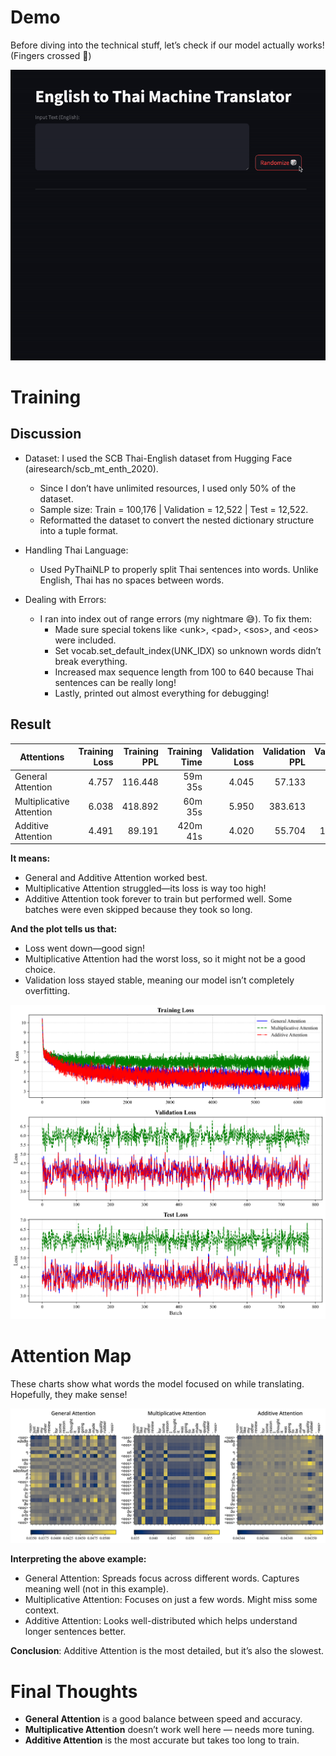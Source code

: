 # Demo

Before diving into the technical stuff, let’s check if our model actually works! (Fingers crossed 🤞)

![](images/translation-in-action.gif)

# Training

## Discussion

* Dataset: I used the SCB Thai-English dataset from Hugging Face (airesearch/scb_mt_enth_2020).
    * Since I don’t have unlimited resources, I used only 50% of the dataset.
    * Sample size: Train = 100,176 | Validation = 12,522 | Test = 12,522.
    * Reformatted the dataset to convert the nested dictionary structure into a tuple format.

* Handling Thai Language:
    * Used PyThaiNLP to properly split Thai sentences into words. Unlike English, Thai has no spaces between words.

* Dealing with Errors:
    * I ran into index out of range errors (my nightmare 😅). To fix them:
        * Made sure special tokens like \<unk\>, \<pad\>, \<sos\>, and \<eos\> were included.
        * Set vocab.set_default_index(UNK_IDX) so unknown words didn’t break everything.
        * Increased max sequence length from 100 to 640 because Thai sentences can be really long!
        * Lastly, printed out almost everything for debugging!

## Result

| Attentions | Training Loss | Training PPL | Training Time | Validation Loss | Validation PPL | Validation Time |
| ---------- | ------------: | -----------: | ------------: | --------------: | -------------: | --------------: |
|General Attention|4.757|116.448|59m 35s|4.045|57.133|2m 23s|
|Multiplicative Attention|6.038|418.892|60m 35s|5.950|383.613|2m 25s|
|Additive Attention|4.491|89.191|420m 41s|4.020|55.704|13m 49s|

**It means:**
* General and Additive Attention worked best.
* Multiplicative Attention struggled—its loss is way too high!
* Additive Attention took forever to train but performed well. Some batches were even skipped because they took so long.

**And the plot tells us that:**
* Loss went down—good sign!
* Multiplicative Attention had the worst loss, so it might not be a good choice.
* Validation loss stayed stable, meaning our model isn’t completely overfitting.

![](images/all_losses_20250202002832_seed1527_nb6261_bs16.svg)

# Attention Map

These charts show what words the model focused on while translating. Hopefully, they make sense!

![](images/attention_maps_20250202002832_seed1527_nb6261_bs16.svg)

**Interpreting the above example:**

* General Attention: Spreads focus across different words. Captures meaning well (not in this example).
* Multiplicative Attention: Focuses on just a few words. Might miss some context.
* Additive Attention: Looks well-distributed which helps understand longer sentences better.

**Conclusion**: Additive Attention is the most detailed, but it’s also the slowest.

# Final Thoughts

* **General Attention** is a good balance between speed and accuracy.
* **Multiplicative Attention** doesn’t work well here — needs more tuning.
* **Additive Attention** is the most accurate but takes too long to train.